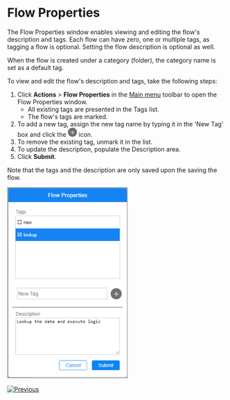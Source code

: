 # Flow Properties

The Flow Properties window enables viewing and editing the flow's description and tags. Each flow can have zero, one or multiple tags, as tagging a flow is optional. Setting the flow description is optional as well. 

When the flow is created under a category (folder), the category name is set as a default tag.

To view and edit the flow's description and tags, take the following steps:

1. Click **Actions** > **Flow Properties** in the [Main menu](18_broadway_flow_window.md#main-menu) toolbar to open the Flow Properties window. 
    * All existing tags are presented in the Tags list. 
    * The flow's tags are marked. 
2. To add a new tag, assign the new tag name by typing it in the 'New Tag' box and click the <img src="images/plus.png" style="zoom:65%;" /> icon. 
3. To remove the existing tag, unmark it in the list.
4. To update the description, populate the Description area.
5. Click **Submit**.

Note that the tags and the description are only saved upon the saving the flow.

<img src="images/99_33_flow_prop.png" style="zoom:80%;" /> 



[![Previous](/articles/images/Previous.png)](32_reset_actor_state.md)
